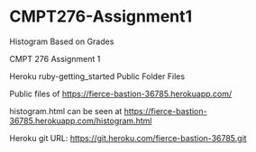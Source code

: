 # CMPT276-Assignment1
Histogram Based on Grades

CMPT 276 Assignment 1 

Heroku ruby-getting_started Public Folder Files

Public files of https://fierce-bastion-36785.herokuapp.com/

histogram.html can be seen at https://fierce-bastion-36785.herokuapp.com/histogram.html

Heroku git URL: https://git.heroku.com/fierce-bastion-36785.git
